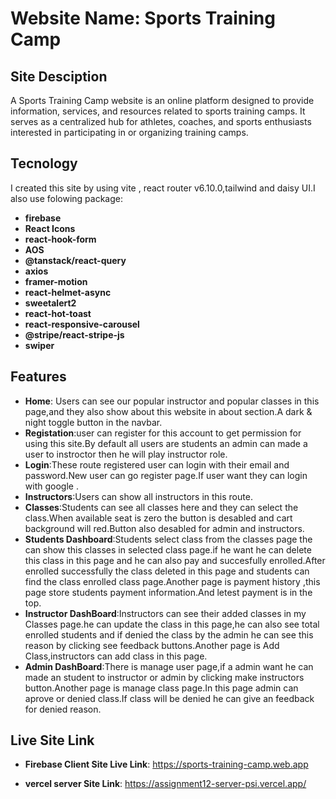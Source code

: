 # Website Name: Sports Training Camp

## Site Desciption
A Sports Training Camp website is an online platform designed to provide information, services, and resources related to sports training camps. It serves as a centralized hub for athletes, coaches, and sports enthusiasts interested in participating in or organizing training camps.

## Tecnology
I created this site by using vite , react router v6.10.0,tailwind and daisy UI.I also use folowing package:
- **firebase**
- **React Icons**
- **react-hook-form**
- **AOS**
- **@tanstack/react-query**
- **axios**
- **framer-motion**
- **react-helmet-async**
- **sweetalert2**
- **react-hot-toast**
- **react-responsive-carousel**
- **@stripe/react-stripe-js**
- **swiper**



## Features
- **Home**: Users can see our popular instructor and popular classes in this page,and they also show about this website in about section.A dark & night toggle button in the navbar.
- **Registation**:user can register for this account to get permission for using this site.By default all users are students an admin can made a user to instroctor then he will play instructor role.
- **Login**:These route registered user can login with their email and password.New user can go register page.If user want they can login with google .
- **Instructors**:Users can show all instructors in this route.
- **Classes**:Students can see all classes here and they can select the class.When available seat is zero the button is desabled and cart background will red.Button also desabled for admin and instructors.
- **Students Dashboard**:Students select class from the classes page the can show this classes in selected class page.if he want he can delete this class in this page and he can also pay and succesfully enrolled.After enrolled successfully the class deleted in this page and students can find the class enrolled class page.Another page is payment history ,this page store students payment information.And letest payment is in the top.
- **Instructor DashBoard**:Instructors can see their added classes in my Classes page.he can update the class in this page,he can also see total enrolled students and if denied the class by the admin he can see this reason by clicking see feedback buttons.Another page is Add Class,instructors can add class in this page. 
- **Admin DashBoard**:There is manage user page,if  a admin want he can made an student to instructor or admin by clicking make instructors button.Another page is manage class page.In this page admin can aprove or denied class.If class will be denied he can give an feedback for denied reason.

## Live Site Link

  - **Firebase Client Site Live Link**: https://sports-training-camp.web.app

 - **vercel server  Site Link**: https://assignment12-server-psi.vercel.app/
            
